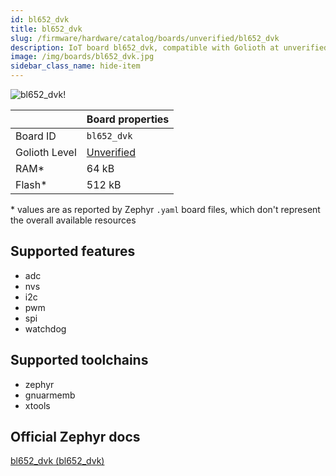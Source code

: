 ```yaml
---
id: bl652_dvk
title: bl652_dvk
slug: /firmware/hardware/catalog/boards/unverified/bl652_dvk
description: IoT board bl652_dvk, compatible with Golioth at unverified level.
image: /img/boards/bl652_dvk.jpg
sidebar_class_name: hide-item
---
```


[//]: # (This is an auto-generated file, do not edit! Changes to it will be lost upon re-generation)

![bl652_dvk!](/img/boards/bl652_dvk.jpg "bl652_dvk")

|                | Board properties     |
| -------------  | -------------------- |
| Board ID       | `bl652_dvk` |
| Golioth Level  | [Unverified](/firmware/hardware#unverified-boards) |
| RAM*           | 64 kB |
| Flash*         | 512 kB |

\* values are as reported by Zephyr `.yaml` board files, which don't represent the overall available resources



## Supported features

* adc
* nvs
* i2c
* pwm
* spi
* watchdog

## Supported toolchains

* zephyr
* gnuarmemb
* xtools

## Official Zephyr docs

[bl652_dvk (bl652_dvk)](https://docs.zephyrproject.org/latest/boards/ezurio/bl652_dvk/doc/index.html)
